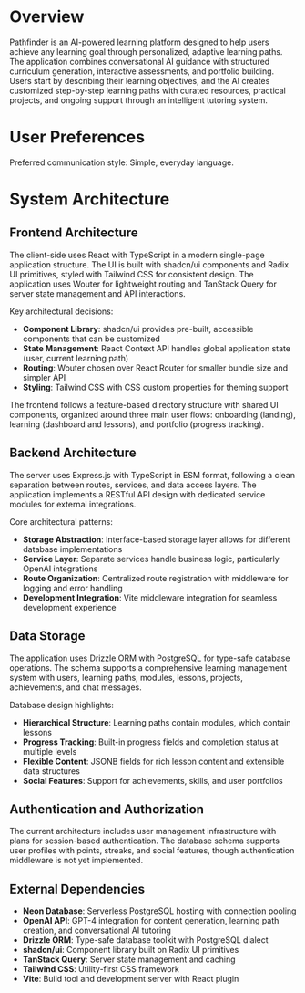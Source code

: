 # Overview

Pathfinder is an AI-powered learning platform designed to help users achieve any learning goal through personalized, adaptive learning paths. The application combines conversational AI guidance with structured curriculum generation, interactive assessments, and portfolio building. Users start by describing their learning objectives, and the AI creates customized step-by-step learning paths with curated resources, practical projects, and ongoing support through an intelligent tutoring system.

# User Preferences

Preferred communication style: Simple, everyday language.

# System Architecture

## Frontend Architecture

The client-side uses React with TypeScript in a modern single-page application structure. The UI is built with shadcn/ui components and Radix UI primitives, styled with Tailwind CSS for consistent design. The application uses Wouter for lightweight routing and TanStack Query for server state management and API interactions.

Key architectural decisions:
- **Component Library**: shadcn/ui provides pre-built, accessible components that can be customized
- **State Management**: React Context API handles global application state (user, current learning path)
- **Routing**: Wouter chosen over React Router for smaller bundle size and simpler API
- **Styling**: Tailwind CSS with CSS custom properties for theming support

The frontend follows a feature-based directory structure with shared UI components, organized around three main user flows: onboarding (landing), learning (dashboard and lessons), and portfolio (progress tracking).

## Backend Architecture

The server uses Express.js with TypeScript in ESM format, following a clean separation between routes, services, and data access layers. The application implements a RESTful API design with dedicated service modules for external integrations.

Core architectural patterns:
- **Storage Abstraction**: Interface-based storage layer allows for different database implementations
- **Service Layer**: Separate services handle business logic, particularly OpenAI integrations
- **Route Organization**: Centralized route registration with middleware for logging and error handling
- **Development Integration**: Vite middleware integration for seamless development experience

## Data Storage

The application uses Drizzle ORM with PostgreSQL for type-safe database operations. The schema supports a comprehensive learning management system with users, learning paths, modules, lessons, projects, achievements, and chat messages.

Database design highlights:
- **Hierarchical Structure**: Learning paths contain modules, which contain lessons
- **Progress Tracking**: Built-in progress fields and completion status at multiple levels
- **Flexible Content**: JSONB fields for rich lesson content and extensible data structures
- **Social Features**: Support for achievements, skills, and user portfolios

## Authentication and Authorization

The current architecture includes user management infrastructure with plans for session-based authentication. The database schema supports user profiles with points, streaks, and social features, though authentication middleware is not yet implemented.

## External Dependencies

- **Neon Database**: Serverless PostgreSQL hosting with connection pooling
- **OpenAI API**: GPT-4 integration for content generation, learning path creation, and conversational AI tutoring
- **Drizzle ORM**: Type-safe database toolkit with PostgreSQL dialect
- **shadcn/ui**: Component library built on Radix UI primitives
- **TanStack Query**: Server state management and caching
- **Tailwind CSS**: Utility-first CSS framework
- **Vite**: Build tool and development server with React plugin